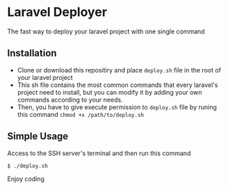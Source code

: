 # Laravel Deployer

The fast way to deploy your laravel project with one single command

## Installation

- Clone or download this repositiry and place ```deploy.sh``` file in the root of your laravel project
- This sh file contains the most common commands that every laravel's project need to install, but you can modify it by adding your own commands according to your needs. 
- Then, you have to give execute permission to ```deploy.sh``` file by runing this command ``` chmod +x /path/to/deploy.sh ```

## Simple Usage

Access to the SSH server's terminal and then run this command 
```bash
$ ./deploy.sh
```

Enjoy coding
